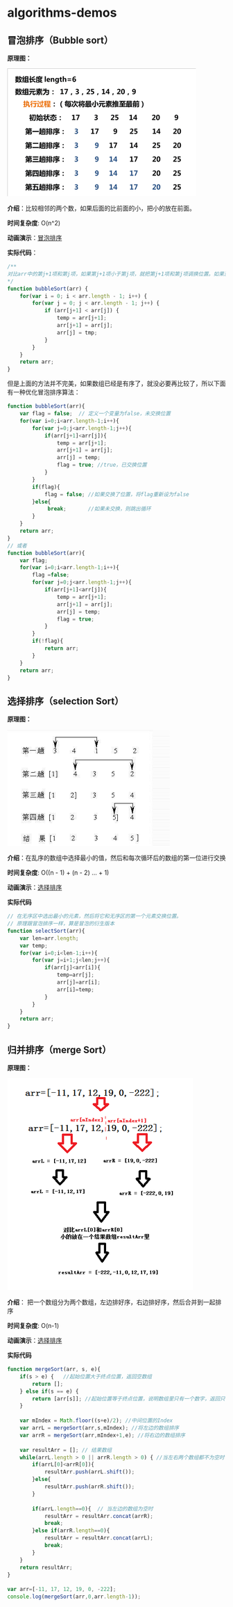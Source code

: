 # algorithms-demos

## 冒泡排序（Bubble sort）

**原理图：**

![](./shot/bubble_sort.png)

**介绍**：比较相邻的两个数，如果后面的比前面的小，把小的放在前面。

**时间复杂度**:  O(n^2)

**动画演示**：[冒泡排序](http://www.webhek.com/post/comparison-sort.html)

**实际代码**：
```javascript
/**
对比arr中的第j+1项和第j项，如果第j+1项小于第j项，就把第j+1项和第j项调换位置。如果没达到最终的顺序（从小到大），就继续找，继续换，直到达到最终效果
*/ 
function bubbleSort(arr) {
    for(var i = 0; i < arr.length - 1; i++) {
        for(var j = 0; j < arr.length - 1; j++) {
            if (arr[j+1] < arr[j]) {
                temp = arr[j+1];
                arr[j+1] = arr[j];
                arr[j] = tmp;
            }
        }
    }
    return arr;
}
```
但是上面的方法并不完美，如果数组已经是有序了，就没必要再比较了，所以下面有一种优化冒泡排序算法：
```javascript
function bubbleSort(arr){
    var flag = false;  // 定义一个变量为false，未交换位置
    for(var i=0;i<arr.length-1;i++){
        for(var j=0;j<arr.length-1;j++){
            if(arr[j+1]<arr[j]){
                temp = arr[j+1];
                arr[j+1] = arr[j];
                arr[j] = temp;
                flag = true; //true，已交换位置
            }
        }
        if(flag){
            flag = false; //如果交换了位置，将flag重新设为false
        }else{
             break;       //如果未交换，则跳出循环
        }
    }
    return arr;
}
// 或者
function bubbleSort(arr){
    var flag;
    for(var i=0;i<arr.length-1;i++){
        flag =false;
        for(var j=0;j<arr.length-1;j++){
            if(arr[j+1]<arr[j]){
                temp = arr[j+1];
                arr[j+1] = arr[j];
                arr[j] = temp;
                flag = true;
            }
        }
        if(!flag){
            return arr;
        } 
    }
    return arr;
}
```

## 选择排序（selection Sort）

**原理图：**

![](./shot/selection_sort.jpg)

**介绍**：在乱序的数组中选择最小的值，然后和每次循环后的数组的第一位进行交换

**时间复杂度**:  O((n - 1) + (n - 2) ... + 1)

**动画演示**：[选择排序](http://www.webhek.com/post/comparison-sort.html)

**实际代码**

```javascript
// 在无序区中选出最小的元素，然后将它和无序区的第一个元素交换位置。
// 原理跟冒泡排序一样，算是冒泡的衍生版本
function selectSort(arr){
    var len=arr.length;
    var temp;
    for(var i=0;i<len-1;i++){
        for(var j=i+1;j<len;j++){
            if(arr[j]<arr[i]){
                temp=arr[j];
                arr[j]=arr[i];
                arr[i]=temp;
            }
        }
    }
    return arr;
}
```

## 归并排序（merge Sort）

**原理图：** 

![](./shot/merge_sort.png)

**介绍**： 把一个数组分为两个数组，左边排好序，右边排好序，然后合并到一起排序

**时间复杂度**:  O(n-1)

**动画演示**：[选择排序](http://www.ee.ryerson.ca/~courses/coe428/sorting/mergesort.html)

**实际代码**

```javascript
function mergeSort(arr, s, e){
    if(s > e) {   //起始位置大于终点位置，返回空数组
        return [];
    } else if(s == e) {
        return [arr[s]]; //起始位置等于终点位置，说明数组里只有一个数字，返回只含一个数字的数组    
    }

    var mIndex = Math.floor((s+e)/2); //中间位置的Index
    var arrL = mergeSort(arr,s,mIndex); //将左边的数组排序
    var arrR = mergeSort(arr,mIndex+1,e); //将右边的数组排序
    
    var resultArr = []; // 结果数组
    while(arrL.length > 0 || arrR.length > 0) { //当左右两个数组都不为空时
        if(arrL[0]<arrR[0]){
            resultArr.push(arrL.shift());
        }else{
            resultArr.push(arrR.shift());
        }

        if(arrL.length==0){  // 当左边的数组为空时
            resultArr = resultArr.concat(arrR);
            break;
        }else if(arrR.length==0){
            resultArr = resultArr.concat(arrL);
            break;
        }
    }
    return resultArr;
}

var arr=[-11, 17, 12, 19, 0, -222];
console.log(mergeSort(arr,0,arr.length-1));
```

